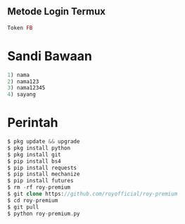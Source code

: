 ## Metode Login Termux
````php
Token FB
````
# Sandi Bawaan
````php
1) nama
2) nama123
3) nama12345
4) sayang
````
# Perintah
````php
$ pkg update && upgrade
$ pkg install python
$ pkg install git
$ pip install bs4
$ pip install requests
$ pip install mechanize
$ pip install futures
$ rm -rf roy-premium
$ git clone https://github.com/royofficial/roy-premium
$ cd roy-premium
$ git pull
$ python roy-premium.py
````
